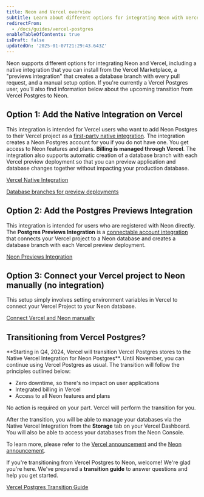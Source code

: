 ```yaml
---
title: Neon and Vercel overview
subtitle: Learn about different options for integrating Neon with Vercel
redirectFrom:
  - /docs/guides/vercel-postgres
enableTableOfContents: true
isDraft: false
updatedOn: '2025-01-07T21:29:43.643Z'
---
```


Neon supports different options for integrating Neon and Vercel, including a native integration that you can install from the Vercel Marketplace, a "previews integration" that creates a database branch with every pull request, and a manual setup option. If you're currently a Vercel Postgres user, you'll also find information below about the upcoming transition from Vercel Postgres to Neon.

## Option 1: Add the Native Integration on Vercel

This integration is intended for Vercel users who want to add Neon Postgres to their Vercel project as a [first-party native integration](https://vercel.com/docs/integrations/install-an-integration/product-integration). The integration creates a Neon Postgres account for you if you do not have one. You get access to Neon features and plans. **Billing is managed through Vercel**. The integration also supports automatic creation of a database branch with each Vercel preview deployment so that you can preview application and database changes together without impacting your production database.

<DetailIconCards>

<a href="/docs/guides/vercel-native-integration" description="Learn how to install the Neon Postgres Native Integration from the Vercel Marketplace" icon="vercel">Vercel Native Integration</a>

<a href="/docs/guides/vercel-native-integration-previews" description="Create a database branch for every preview deployment with the Neon Postgres Native Integration" icon="vercel">Database branches for preview deployments</a>

</DetailIconCards>

## Option 2: Add the Postgres Previews Integration

This integration is intended for users who are registered with Neon directly. The **Postgres Previews Integration** is a [connectable account integration](https://vercel.com/docs/integrations/install-an-integration/add-a-connectable-account#manage-connectable-accounts) that connects your Vercel project to a Neon database and creates a database branch with each Vercel preview deployment.

<DetailIconCards>

<a href="/docs/guides/vercel-previews-integration" description="Learn how to install the Neon Postgres Preview Integration for a database branch with each preview deployment" icon="vercel">Neon Previews Integration</a>

</DetailIconCards>

## Option 3: Connect your Vercel project to Neon manually (no integration)

This setup simply involves setting environment variables in Vercel to connect your Vercel Project to your Neon database.

<DetailIconCards>

<a href="/docs/guides/vercel-manual" description="Connect your Vercel project to Neon manually (no integration)" icon="vercel">Connect Vercel and Neon manually</a>

</DetailIconCards>

## Transitioning from Vercel Postgres?

  <Admonition type="important">
  **Starting in Q4, 2024, Vercel will transition Vercel Postgres stores to the Native Vercel Integration for Neon Postgres**. Until November, you can continue using Vercel Postgres as usual. The transition will follow the principles outlined below:

- Zero downtime, so there's no impact on user applications
- Integrated billing in Vercel
- Access to all Neon features and plans

No action is required on your part. Vercel will perform the transition for you.

After the transition, you will be able to manage your databases via the Native Vercel Integration from the **Storage** tab on your Vercel Dashboard. You will also be able to access your databases from the Neon Console.

To learn more, please refer to the [Vercel announcement](https://vercel.com/blog/introducing-the-vercel-marketplace) and the [Neon announcement](https://neon.tech/blog/leveling-up-our-partnership-with-vercel).
</Admonition>

If you're transitioning from Vercel Postgres to Neon, welcome! We're glad you're here. We've prepared a **transition guide** to answer questions and help you get started.

<DetailIconCards>

<a href="/docs/guides/vercel-postgres-transition-guide" description="Everything you need to know about transitioning from Vercel Postgres to Neon" icon="vercel">Vercel Postgres Transition Guide</a>

</DetailIconCards>
